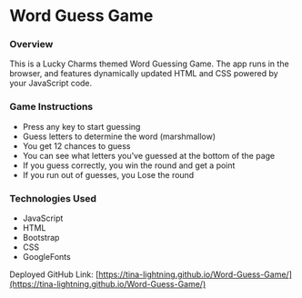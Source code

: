 # Word Guess Game

### Overview

This is a Lucky Charms themed Word Guessing Game. The app runs in the browser, and features dynamically updated HTML and CSS powered by your JavaScript code.

### Game Instructions

* Press any key to start guessing
* Guess letters to determine the word (marshmallow)
* You get 12 chances to guess
* You can see what letters you've guessed at the bottom of the page
* If you guess correctly, you win the round and get a point
* If you run out of guesses, you Lose the round

### Technologies Used

* JavaScript
* HTML
* Bootstrap
* CSS
* GoogleFonts

Deployed GitHub Link: [https://tina-lightning.github.io/Word-Guess-Game/](https://tina-lightning.github.io/Word-Guess-Game/)